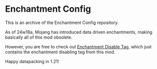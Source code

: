 # Enchantment Config

This is an archive of the Enchantment Config repository.

As of 24w18a, Mojang has introduced data driven enchantments, making basically all of this mod obsolete.

However, you are free to check out [Enchantment Disable Tag](https://github.com/GreenhouseTeam/enchantment-disable-tag), which just contains the enchantment disabling tag from this mod.

Happy datapacking in 1.21!